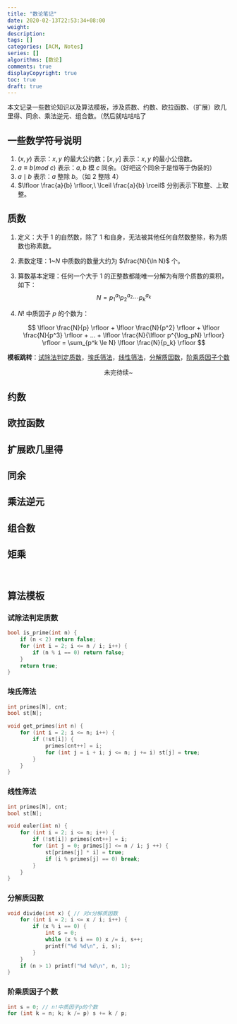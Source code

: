 ```yaml
---
title: "数论笔记"
date: 2020-02-13T22:53:34+08:00
weight: 
description:
tags: []
categories: [ACM, Notes]
series: []
algorithms: [数论]
comments: true
displayCopyright: true
toc: true
draft: true
---
```


本文记录一些数论知识以及算法模板，涉及质数、约数、欧拉函数、（扩展）欧几里得、同余、乘法逆元、组合数。（然后就咕咕咕了

<!--more-->

## 一些数学符号说明

1. $(x,y)$ 表示：$x,y$ 的最大公约数；$[x,y]$ 表示：$x,y$ 的最小公倍数。
2. $a \equiv b(mod \ c)$ 表示：$a,b$ 模 $c$ 同余。（好吧这个同余于是恒等于伪装的）
3. $a \mid b$ 表示：$a$ 整除 $b$。（如 $2$ 整除 $4$）
4. $\lfloor \frac{a}{b} \rfloor,\ \lceil \frac{a}{b} \rceil$ 分别表示下取整、上取整。 

## 质数

1. 定义：大于 $1$ 的自然数，除了 $1$ 和自身，无法被其他任何自然数整除，称为质数也称素数。

2. 素数定理：$1$~$N$ 中质数的数量大约为 $\frac{N}{\ln N}$ 个。

3. 算数基本定理：任何一个大于 $1$ 的正整数都能唯一分解为有限个质数的乘积，如下：
    $$
    N = p_1^{a_1}p_2^{a_2} \cdots p_k^{a_k}
    $$

4. $N!$ 中质因子 $p$ 的个数为：

    <div>

    $$
    \lfloor \frac{N}{p} \rfloor + \lfloor \frac{N}{p^2} \rfloor +  \lfloor \frac{N}{p^3} \rfloor + … + \lfloor \frac{N}{\lfloor p^{\log_pN} \rfloor} \rfloor = \sum_{p^k \le N} \lfloor \frac{N}{p_k} \rfloor
    $$

    </div>

**模板跳转**：[试除法判定质数](#试除法判定质数)，[埃氏筛法](#埃氏筛法)，[线性筛法](#线性筛法)，[分解质因数](#分解质因数)，[阶乘质因子个数](#阶乘质因子个数)



<center>
    未完待续~
</center>

## 约数

## 欧拉函数

## 扩展欧几里得

## 同余

## 乘法逆元

## 组合数

## 矩乘



<br/>



## 算法模板

### 试除法判定质数

```cpp
bool is_prime(int n) {
    if (n < 2) return false;
    for (int i = 2; i <= n / i; i++) {
        if (n % i == 0) return false;
    }
    return true;
}
```

### 埃氏筛法

```cpp
int primes[N], cnt;
bool st[N];

void get_primes(int n) {
    for (int i = 2; i <= n; i++) {
        if (!st[i]) {
            primes[cnt++] = i;
            for (int j = i + i; j <= n; j += i) st[j] = true;
        }
    }
}
```

### 线性筛法

```cpp
int primes[N], cnt;
bool st[N];

void euler(int n) {
    for (int i = 2; i <= n; i++) {
        if (!st[i]) primes[cnt++] = i;
        for (int j = 0; primes[j] <= n / i; j ++) {
            st[primes[j] * i] = true;
            if (i % primes[j] == 0) break; 
        }
    }
}
```

### 分解质因数

```cpp
void divide(int x) { // 对x分解质因数
    for (int i = 2; i <= x / i; i++) {
        if (x % i == 0) { 
            int s = 0;
            while (x % i == 0) x /= i, s++;
            printf("%d %d\n", i, s);
        }
    }
    if (n > 1) printf("%d %d\n", n, 1);
}
```

### 阶乘质因子个数

```cpp
int s = 0; // n!中质因子p的个数
for (int k = n; k; k /= p) s += k / p;
```



